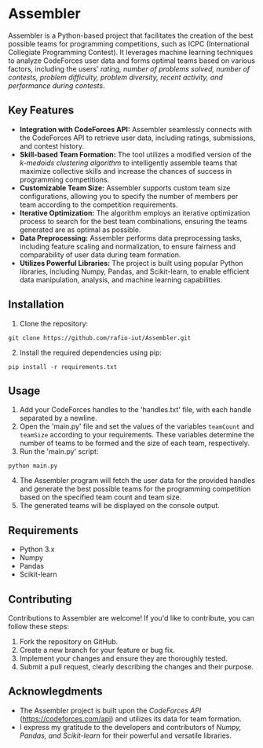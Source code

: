 # Assembler
Assembler is a Python-based project that facilitates the creation of the best possible teams for programming competitions, such as ICPC (International Collegiate Programming Contest). It leverages machine learning techniques to analyze CodeForces user data and forms optimal teams based on various factors, including the users' *rating, number of problems solved, number of contests, problem difficulty, problem diversity, recent activity, and performance during contests*.

## Key Features
- **Integration with CodeForces API:** Assembler seamlessly connects with the CodeForces API to retrieve user data, including ratings, submissions, and contest history.
- **Skill-based Team Formation:** The tool utilizes a modified version of the *k-medoids clustering algorithm* to intelligently assemble teams that maximize collective skills and increase the chances of success in programming competitions.
- **Customizable Team Size:** Assembler supports custom team size configurations, allowing you to specify the number of members per team according to the competition requirements.
- **Iterative Optimization:** The algorithm employs an iterative optimization process to search for the best team combinations, ensuring the teams generated are as optimal as possible.
- **Data Preprocessing:** Assembler performs data preprocessing tasks, including feature scaling and normalization, to ensure fairness and comparability of user data during team formation.
- **Utilizes Powerful Libraries:** The project is built using popular Python libraries, including Numpy, Pandas, and Scikit-learn, to enable efficient data manipulation, analysis, and machine learning capabilities.

## Installation
1. Clone the repository:
```shell
git clone https://github.com/rafio-iut/Assembler.git
```
2. Install the required dependencies using pip:
```shell
pip install -r requirements.txt
```

## Usage
1. Add your CodeForces handles to the 'handles.txt' file, with each handle separated by a newline.
2. Open the 'main.py' file and set the values of the variables `teamCount` and `teamSize` according to your requirements. These variables determine the number of teams to be formed and the size of each team, respectively.
3. Run the 'main.py' script:
```shell
python main.py
```
4. The Assembler program will fetch the user data for the provided handles and generate the best possible teams for the programming competition based on the specified team count and team size.
5. The generated teams will be displayed on the console output.

## Requirements
- Python 3.x
- Numpy
- Pandas
- Scikit-learn

## Contributing
Contributions to Assembler are welcome! If you'd like to contribute, you can follow these steps:
1. Fork the repository on GitHub.
2. Create a new branch for your feature or bug fix.
3. Implement your changes and ensure they are thoroughly tested.
4. Submit a pull request, clearly describing the changes and their purpose.

## Acknowlegdments
- The Assembler project is built upon the *CodeForces API* (https://codeforces.com/api) and utilizes its data for team formation.
- I express my gratitude to the developers and contributors of *Numpy, Pandas, and Scikit-learn* for their powerful and versatile libraries.